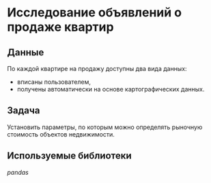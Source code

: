 # Исследование объявлений о продаже квартир

## Данные
По каждой квартире на продажу доступны два вида данных:
- вписаны пользователем,
- получены автоматически на основе картографических данных.

## Задача
Установить параметры, по которым можно определять рыночную стоимость объектов недвижимости.

## Используемые библиотеки
*pandas*
